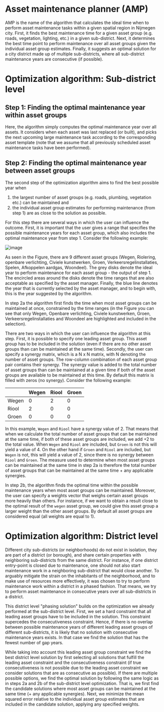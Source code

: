 # Asset maintenance planner (AMP)

AMP is the name of the algorithm that calculates the ideal time when to perform asset maintenance tasks within a given spatial region in Nijmegen city. First, it finds the best maintenance time for a given asset group (e.g. roads, vegetation, lighting, etc.) in a given sub-district. Next, it determines the best time point to perform maintenance over all asset groups given the individual asset group estimates. Finally, it suggests an optimal solution for a city district made up of multiple sub-districts, where all sub-district maintenance years are consecutive (if possible).

# Optimization algorithm: Sub-district level

## Step 1: Finding the optimal maintenance year within asset groups
Here, the algorithm simply computes the optimal maintenance year over all assets. It considers when each asset was last replaced (or built), and picks the next upcoming large maintenance task according to the corresponding asset template (note that we assume that all previously scheduled asset maintenance tasks have been performed).

## Step 2: Finding the optimal maintenance year between asset groups

The second step of the optimization algorithm aims to find the best possible year when

1. the largest number of asset groups (e.g. roads, plumbing, vegetation etc.) can be maintained and 
2. the individual asset group estimates for performing maintenance (from step 1) are as close to the solution as possible.

For this step there are several ways in which the user can influence the outcome. First, it is important that the user gives a range that specifies the possible maintenance years for each asset group, which also includes the optimal maintenance year from step 1. Consider the following example:

![image](https://user-images.githubusercontent.com/31699416/146896442-91c301f7-a194-4ba2-9493-24dcc998ede1.png)

As seen in the Figure, there are 9 different asset groups (Wegen, Riolering, openbare verlichting, Civiele kunstwerken, Groen, Verkeersregelinstallaties, Spelen, Afkoppelen aardgas, Woondeel). The grey disks denote the ideal year to perform maintenance for each asset group - the output of step 1. The encircled areas around the disks denote the time ranges that are also acceptable as specified by the asset manager. Finally, the blue line denotes the year that is currently selected by the asset manager, and to begin with, this is the year suggested by the algorithm.

In step 2a the algorithm first finds the time when most asset groups can be maintained at once, constrained by the time ranges (in the Figure you can see that only Wegen, Openbare verlichting, Civiele kunstwerken, Groen, Verkeersregelinstallaties and Woondeel are highlighted and included in the selection).

There are two ways in which the user can influence the algorithm at this step. First, it is possible to specify one leading asset group. This asset group has to be included in the solution (even if there are no other asset groups than can be maintained at the same time). Secondly, the user can specify a synergy matrix, which is a N x N matrix, with N denoting the number of asset groups. The row-column combination of each asset group pair contains their synergy. The synergy value is added to the total number of asset groups than can be maintained at a given time if both of the asset groups are available to be maintained at this time. By default this matrix is filled with zeros (no synergy). Consider the following example:

|              | Wegen    | Riool    | Groen    |
|--------------|----------|----------|----------|
| Wegen        | 0        | 2        | 0        |
| Riool        | 2        | 0        | 0        |
| Groen        | 0        | 0        | 0        |

In this example, `Wegen` and `Riool` have a synergy value of 2. That means that when we calculate the total number of asset groups that can be maintained at the same time, if both of these asset groups are included, we add +2 to the total value. When `Wegen` and `Riool` are included, but `Groen` is not this will yield a value of 4. On the other hand if `Groen` and `Riool` are included, but `Wegen` is not, this will yield a value of 2, since there is no synergy between `Riool` and `Groen`. The measure used to determine when most asset groups can be maintained at the same time in step 2a is therefore the total number of asset groups that can be maintained at the same time + any applicable synergies.

In step 2b, the algorithm finds the optimal time within the possible maintenance years when most asset groups can be maintained. Moreover, the user can specify a weights vector that weighs certain asset groups more heavily than others. For instance, if we want to obtain a result close to the optimal result of the `wegen` asset group, we could give this asset group a larger weight than the other asset groups. By default all asset groups are considered equal (all weights are equal to 1).

# Optimization algorithm: District level

Different city sub-districts (or neighborhoods) do not exist in isolation, they are part of a district (or borough), and share certain properties with neighboring sub-districts from the same district. For instance, if one district entry-point is closed due to maintenance, one should not also start maintenance work in a neighboring sub-district that would close another. To arguably mitigate the strain on the inhabitants of the neighborhood, and to make use of resources more effectively, it was chosen to try to perform maintenance work within a district in a phased fashion. That means, we try to perform asset maintenance in consecutive years over all sub-districts in a district.

This district level "phasing solution" builds on the optimization we already performed at the sub-district level. First, we set a hard constraint that all leading asset groups have to be included in the solution. This constraint supercedes the consecutiveness constraint. Hence, if there is no overlap between possible maintenance years of different leading asset groups of different sub-districts, it is likely that no solution with consecutive maintenance years exists. In that case we find the solution that has the fewest number of gap years.

While taking into account this leading asset group constraint we find the best district level solution by first selecting all solutions that fulfill the leading asset constraint and the consecutiveness constraint (if true consecutiveness is not possible due to the leading asset constraint we consider solutions that are as consecutive as possible). If there are multiple possible options, we find the optimal solution by following the same logic as in steps 2a and 2b of the sub-district level optimization. That is, we first find the candidate solutions where most asset groups can be maintained at the same time (+ any applicable synergies). Next, we minimize the mean squared error relative to the individual asset group estimates that are included in the candidate solution, applying any specified weights.
